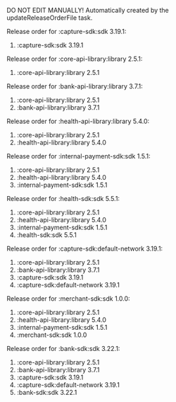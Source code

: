 DO NOT EDIT MANUALLY!
Automatically created by the updateReleaseOrderFile task.

Release order for :capture-sdk:sdk 3.19.1:
 1. :capture-sdk:sdk 3.19.1

Release order for :core-api-library:library 2.5.1:
 1. :core-api-library:library 2.5.1

Release order for :bank-api-library:library 3.7.1:
 1. :core-api-library:library 2.5.1
 2. :bank-api-library:library 3.7.1

Release order for :health-api-library:library 5.4.0:
 1. :core-api-library:library 2.5.1
 2. :health-api-library:library 5.4.0

Release order for :internal-payment-sdk:sdk 1.5.1:
 1. :core-api-library:library 2.5.1
 2. :health-api-library:library 5.4.0
 3. :internal-payment-sdk:sdk 1.5.1

Release order for :health-sdk:sdk 5.5.1:
 1. :core-api-library:library 2.5.1
 2. :health-api-library:library 5.4.0
 3. :internal-payment-sdk:sdk 1.5.1
 4. :health-sdk:sdk 5.5.1

Release order for :capture-sdk:default-network 3.19.1:
 1. :core-api-library:library 2.5.1
 2. :bank-api-library:library 3.7.1
 3. :capture-sdk:sdk 3.19.1
 4. :capture-sdk:default-network 3.19.1

Release order for :merchant-sdk:sdk 1.0.0:
 1. :core-api-library:library 2.5.1
 2. :health-api-library:library 5.4.0
 3. :internal-payment-sdk:sdk 1.5.1
 4. :merchant-sdk:sdk 1.0.0

Release order for :bank-sdk:sdk 3.22.1:
 1. :core-api-library:library 2.5.1
 2. :bank-api-library:library 3.7.1
 3. :capture-sdk:sdk 3.19.1
 4. :capture-sdk:default-network 3.19.1
 5. :bank-sdk:sdk 3.22.1

